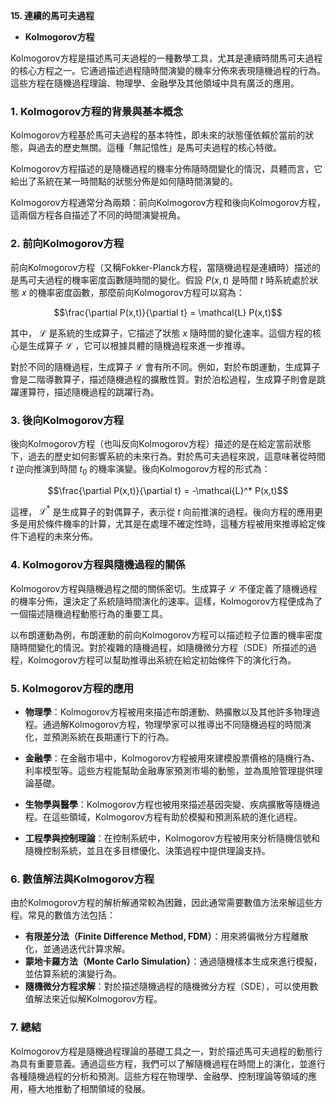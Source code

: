 **15. 連續的馬可夫過程**  
   - **Kolmogorov方程**

Kolmogorov方程是描述馬可夫過程的一種數學工具，尤其是連續時間馬可夫過程的核心方程之一。它通過描述過程隨時間演變的機率分佈來表現隨機過程的行為。這些方程在隨機過程理論、物理學、金融學及其他領域中具有廣泛的應用。

### 1. **Kolmogorov方程的背景與基本概念**

Kolmogorov方程基於馬可夫過程的基本特性，即未來的狀態僅依賴於當前的狀態，與過去的歷史無關。這種「無記憶性」是馬可夫過程的核心特徵。

Kolmogorov方程描述的是隨機過程的機率分佈隨時間變化的情況，具體而言，它給出了系統在某一時間點的狀態分佈是如何隨時間演變的。

Kolmogorov方程通常分為兩類：前向Kolmogorov方程和後向Kolmogorov方程，這兩個方程各自描述了不同的時間演變視角。

### 2. **前向Kolmogorov方程**

前向Kolmogorov方程（又稱Fokker-Planck方程，當隨機過程是連續時）描述的是馬可夫過程的機率密度函數隨時間的變化。假設  $`P(x, t)`$  是時間  $`t`$  時系統處於狀態  $`x`$  的機率密度函數，那麼前向Kolmogorov方程可以寫為：


```math
\frac{\partial P(x,t)}{\partial t} = \mathcal{L} P(x,t)
```


其中， $`\mathcal{L}`$  是系統的生成算子，它描述了狀態  $`x`$  隨時間的變化速率。這個方程的核心是生成算子  $`\mathcal{L}`$ ，它可以根據具體的隨機過程來進一步推導。

對於不同的隨機過程，生成算子  $`\mathcal{L}`$  會有所不同。例如，對於布朗運動，生成算子會是二階導數算子，描述隨機過程的擴散性質。對於泊松過程，生成算子則會是跳躍運算符，描述隨機過程的跳躍行為。

### 3. **後向Kolmogorov方程**

後向Kolmogorov方程（也叫反向Kolmogorov方程）描述的是在給定當前狀態下，過去的歷史如何影響系統的未來行為。對於馬可夫過程來說，這意味著從時間  $`t`$  逆向推演到時間  $`t_0`$  的機率演變。後向Kolmogorov方程的形式為：


```math
\frac{\partial P(x,t)}{\partial t} = -\mathcal{L}^* P(x,t)
```


這裡， $`\mathcal{L}^*`$  是生成算子的對偶算子，表示從  $`t`$  向前推演的過程。後向方程的應用更多是用於條件機率的計算，尤其是在處理不確定性時，這種方程被用來推導給定條件下過程的未來分佈。

### 4. **Kolmogorov方程與隨機過程的關係**

Kolmogorov方程與隨機過程之間的關係密切。生成算子  $`\mathcal{L}`$  不僅定義了隨機過程的機率分佈，還決定了系統隨時間演化的速率。這樣，Kolmogorov方程便成為了一個描述隨機過程動態行為的重要工具。

以布朗運動為例，布朗運動的前向Kolmogorov方程可以描述粒子位置的機率密度隨時間變化的情況。對於複雜的隨機過程，如隨機微分方程（SDE）所描述的過程，Kolmogorov方程可以幫助推導出系統在給定初始條件下的演化行為。

### 5. **Kolmogorov方程的應用**

- **物理學**：Kolmogorov方程被用來描述布朗運動、熱擴散以及其他許多物理過程。通過解Kolmogorov方程，物理學家可以推導出不同隨機過程的時間演化，並預測系統在長期運行下的行為。
  
- **金融學**：在金融市場中，Kolmogorov方程被用來建模股票價格的隨機行為、利率模型等。這些方程能幫助金融專家預測市場的動態，並為風險管理提供理論基礎。
  
- **生物學與醫學**：Kolmogorov方程也被用來描述基因突變、疾病擴散等隨機過程。在這些領域，Kolmogorov方程有助於模擬和預測系統的進化過程。

- **工程學與控制理論**：在控制系統中，Kolmogorov方程被用來分析隨機信號和隨機控制系統，並且在多目標優化、決策過程中提供理論支持。

### 6. **數值解法與Kolmogorov方程**

由於Kolmogorov方程的解析解通常較為困難，因此通常需要數值方法來解這些方程。常見的數值方法包括：

- **有限差分法（Finite Difference Method, FDM）**：用來將偏微分方程離散化，並通過迭代計算求解。
- **蒙地卡羅方法（Monte Carlo Simulation）**：通過隨機樣本生成來進行模擬，並估算系統的演變行為。
- **隨機微分方程求解**：對於描述隨機過程的隨機微分方程（SDE），可以使用數值解法來近似解Kolmogorov方程。

### 7. **總結**

Kolmogorov方程是隨機過程理論的基礎工具之一，對於描述馬可夫過程的動態行為具有重要意義。通過這些方程，我們可以了解隨機過程在時間上的演化，並進行各種隨機過程的分析和預測。這些方程在物理學、金融學、控制理論等領域的應用，極大地推動了相關領域的發展。